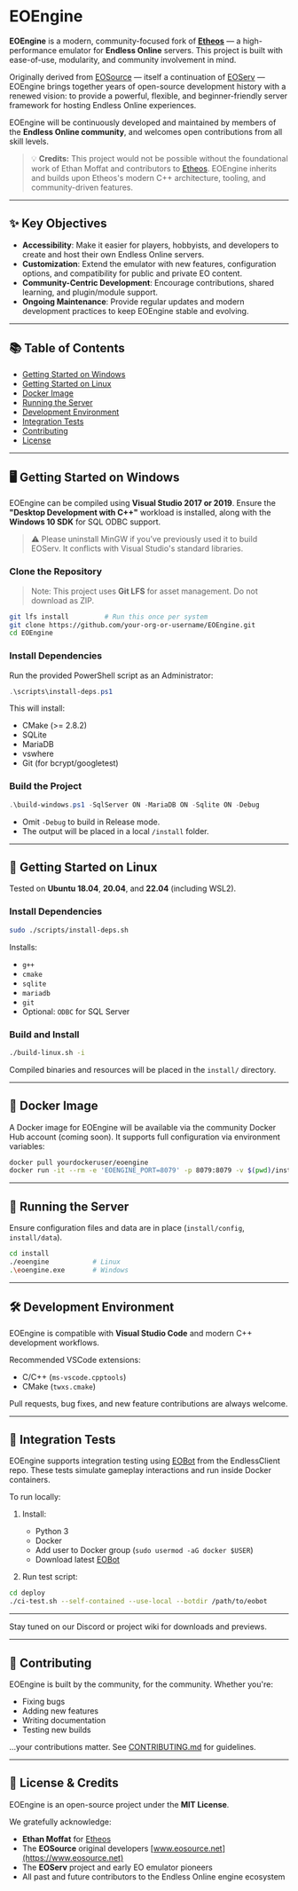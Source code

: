 # EOEngine

**EOEngine** is a modern, community-focused fork of [**Etheos**](https://github.com/ethanmoffat/etheos) — a high-performance emulator for **Endless Online** servers. This project is built with ease-of-use, modularity, and community involvement in mind.

Originally derived from [EOSource](https://www.eosource.net) — itself a continuation of [EOServ](https://github.com/Sausages/eoserv) — EOEngine brings together years of open-source development history with a renewed vision: to provide a powerful, flexible, and beginner-friendly server framework for hosting Endless Online experiences.

EOEngine will be continuously developed and maintained by members of the **Endless Online community**, and welcomes open contributions from all skill levels.

> 💡 **Credits:** This project would not be possible without the foundational work of Ethan Moffat and contributors to [Etheos](https://github.com/ethanmoffat/etheos). EOEngine inherits and builds upon Etheos's modern C++ architecture, tooling, and community-driven features.

---

## ✨ Key Objectives

- **Accessibility**: Make it easier for players, hobbyists, and developers to create and host their own Endless Online servers.
- **Customization**: Extend the emulator with new features, configuration options, and compatibility for public and private EO content.
- **Community-Centric Development**: Encourage contributions, shared learning, and plugin/module support.
- **Ongoing Maintenance**: Provide regular updates and modern development practices to keep EOEngine stable and evolving.

---

## 📚 Table of Contents

- [Getting Started on Windows](#getting-started-on-windows)
- [Getting Started on Linux](#getting-started-on-linux)
- [Docker Image](#docker-image)
- [Running the Server](#running-the-server)
- [Development Environment](#development-environment)
- [Integration Tests](#integration-tests)
- [Contributing](#contributing)
- [License](#license)

---

## 🖥️ Getting Started on Windows

EOEngine can be compiled using **Visual Studio 2017 or 2019**. Ensure the **"Desktop Development with C++"** workload is installed, along with the **Windows 10 SDK** for SQL ODBC support.

> ⚠️ Please uninstall MinGW if you’ve previously used it to build EOServ. It conflicts with Visual Studio's standard libraries.

### Clone the Repository

> Note: This project uses **Git LFS** for asset management. Do not download as ZIP.

```bash
git lfs install         # Run this once per system
git clone https://github.com/your-org-or-username/EOEngine.git
cd EOEngine
```

### Install Dependencies

Run the provided PowerShell script as an Administrator:

```powershell
.\scripts\install-deps.ps1
```

This will install:
- CMake (>= 2.8.2)
- SQLite
- MariaDB
- vswhere
- Git (for bcrypt/googletest)

### Build the Project

```powershell
.\build-windows.ps1 -SqlServer ON -MariaDB ON -Sqlite ON -Debug
```

- Omit `-Debug` to build in Release mode.
- The output will be placed in a local `/install` folder.

---

## 🐧 Getting Started on Linux

Tested on **Ubuntu 18.04**, **20.04**, and **22.04** (including WSL2).

### Install Dependencies

```bash
sudo ./scripts/install-deps.sh
```

Installs:
- `g++`
- `cmake`
- `sqlite`
- `mariadb`
- `git`
- Optional: `ODBC` for SQL Server

### Build and Install

```bash
./build-linux.sh -i
```

Compiled binaries and resources will be placed in the `install/` directory.

---

## 🐳 Docker Image

A Docker image for EOEngine will be available via the community Docker Hub account (coming soon). It supports full configuration via environment variables:

```bash
docker pull yourdockeruser/eoengine
docker run -it --rm -e 'EOENGINE_PORT=8079' -p 8079:8079 -v $(pwd)/install/data:/eoengine/data -v $(pwd)/install/config:/eoengine/config yourdockeruser/eoengine:latest
```

---

## 🚀 Running the Server

Ensure configuration files and data are in place (`install/config`, `install/data`).

```bash
cd install
./eoengine           # Linux
.\eoengine.exe       # Windows
```

---

## 🛠️ Development Environment

EOEngine is compatible with **Visual Studio Code** and modern C++ development workflows.

Recommended VSCode extensions:
- C/C++ (`ms-vscode.cpptools`)
- CMake (`twxs.cmake`)

Pull requests, bug fixes, and new feature contributions are always welcome.

---

## 🧪 Integration Tests

EOEngine supports integration testing using [EOBot](https://github.com/ethanmoffat/EndlessClient/tree/master/EOBot) from the EndlessClient repo. These tests simulate gameplay interactions and run inside Docker containers.

To run locally:

1. Install:
   - Python 3
   - Docker
   - Add user to Docker group (`sudo usermod -aG docker $USER`)
   - Download latest [EOBot](https://github.com/ethanmoffat/EndlessClient/releases)

2. Run test script:

```bash
cd deploy
./ci-test.sh --self-contained --use-local --botdir /path/to/eobot
```

---

Stay tuned on our Discord or project wiki for downloads and previews.

---

## 🤝 Contributing

EOEngine is built by the community, for the community. Whether you're:
- Fixing bugs
- Adding new features
- Writing documentation
- Testing new builds

...your contributions matter. See [CONTRIBUTING.md](CONTRIBUTING.md) for guidelines.

---

## 📜 License & Credits

EOEngine is an open-source project under the **MIT License**.

We gratefully acknowledge:
- **Ethan Moffat** for [Etheos](https://github.com/ethanmoffat/etheos)
- The **EOSource** original developers [www.eosource.net](https://www.eosource.net)
- The **EOServ** project and early EO emulator pioneers
- All past and future contributors to the Endless Online engine ecosystem

